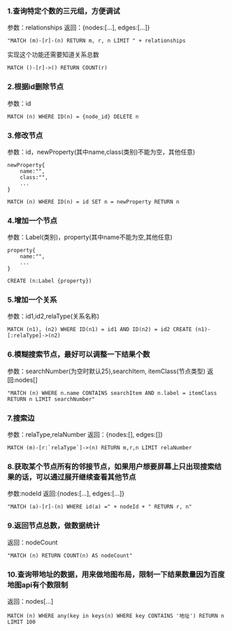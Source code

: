 ### 1.查询特定个数的三元组，方便调试
参数：relationships
返回：{nodes:[...], edges:[...]}
```
"MATCH (m)-[r]-(n) RETURN m, r, n LIMIT " + relationships
```
实现这个功能还需要知道关系总数
```
MATCH ()-[r]->() RETURN COUNT(r)
```

### 2.根据id删除节点
参数：id
```
MATCH (n) WHERE ID(n) = {node_id} DELETE n
```
### 3.修改节点
参数：id，newProperty(其中name,class(类别)不能为空，其他任意)
```
newProperty{
    name:"",
    class:"",
    ...
}
```
```
MATCH (n) WHERE ID(n) = id SET n = newProperty RETURN n
```
### 4.增加一个节点
参数：Label(类别)，property(其中name不能为空,其他任意)
```
property{
    name:"",
    ...
}
```
```
CREATE (n:Label {property})
```
### 5.增加一个关系
参数：id1,id2,relaType(关系名称)
```
MATCH (n1), (n2) WHERE ID(n1) = id1 AND ID(n2) = id2 CREATE (n1)-[:relaType]->(n2)
```
### 6.模糊搜索节点，最好可以调整一下结果个数
参数：searchNumber(为空时默认25),searchItem, itemClass(节点类型)
返回:nodes[]
```
"MATCH (n) WHERE n.name CONTAINS searchItem AND n.label = itemClass RETURN n LIMIT searchNumber"
```
### 7.搜索边
参数：relaType,relaNumber
返回：{nodes:[], edges:[]}
```
MATCH (m)-[r:`relaType`]->(n) RETURN m,r,n LIMIT relaNumber
```
### 8.获取某个节点所有的邻接节点，如果用户想要屏幕上只出现搜索结果的话，可以通过展开继续查看其他节点
参数:nodeId
返回:{nodes:[...], edges:[...]}
```
"MATCH (a)-[r]-(n) WHERE id(a) =" + nodeId + " RETURN r, n"
```
### 9.返回节点总数，做数据统计
返回：nodeCount
```
"MATCH (n) RETURN COUNT(n) AS nodeCount"
```
### 10.查询带地址的数据，用来做地图布局，限制一下结果数量因为百度地图api有个数限制
返回：nodes[...]
```
MATCH (n) WHERE any(key in keys(n) WHERE key CONTAINS '地址') RETURN n LIMIT 100
```
